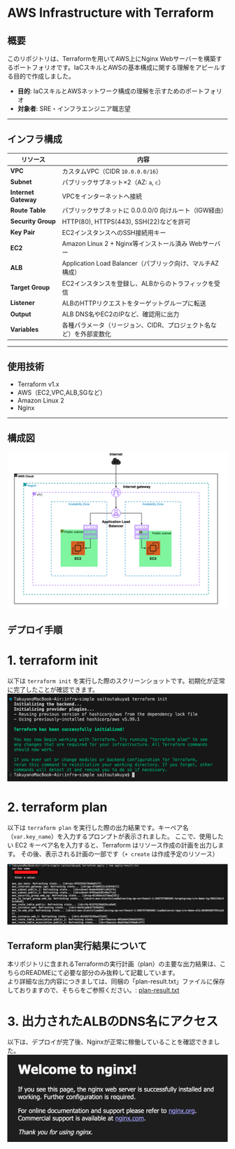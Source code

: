 # AWS Infrastructure with Terraform

## 概要
このリポジトリは、Terraformを用いてAWS上にNginx Webサーバーを構築するポートフォリオです。IaCスキルとAWSの基本構成に関する理解をアピールする目的で作成しました。

- **目的**: IaCスキルとAWSネットワーク構成の理解を示すためのポートフォリオ  
- **対象者**: SRE・インフラエンジニア職志望

---

## インフラ構成

| リソース                 | 内容                                         |
| -------------------- | ------------------------------------------ |
| **VPC**              | カスタムVPC（CIDR `10.0.0.0/16`）             |
| **Subnet**           | パブリックサブネット×2（AZ: `a`, `c`）                 |
| **Internet Gateway** | VPCをインターネットへ接続                             |
| **Route Table**      | パブリックサブネットに 0.0.0.0/0 向けルート（IGW経由）         |
| **Security Group**   | HTTP(80), HTTPS(443), SSH(22)などを許可         |
| **Key Pair**         | EC2インスタンスへのSSH接続用キー                        |
| **EC2**              | Amazon Linux 2 + Nginx等インストール済み Webサーバー    |
| **ALB**              | Application Load Balancer（パブリック向け、マルチAZ構成） |
| **Target Group**     | EC2インスタンスを登録し、ALBからのトラフィックを受信              |
| **Listener**         | ALBのHTTPリクエストをターゲットグループに転送                 |
| **Output**           | ALB DNS名やEC2のIPなど、確認用に出力                   |
| **Variables**        | 各種パラメータ（リージョン、CIDR、プロジェクト名など）を外部変数化        |

---

## 使用技術

- Terraform v1.x
- AWS（EC2,VPC,ALB,SGなど）
- Amazon Linux 2
- Nginx

---

## 構成図
![terraform init](./images/terraform-plan-images.png)

## デプロイ手順
# 1. terraform init
以下は `terraform init` を実行した際のスクリーンショットです。初期化が正常に完了したことが確認できます。
![terraform init](./images/terraform-init-output.png)


# 2. terraform plan
以下は `terraform plan` を実行した際の出力結果です。キーペア名（`var.key_name`）を入力するプロンプトが表示されました。
ここで、使用したい EC2 キーペア名を入力すると、Terraform はリソース作成の計画を出力します。
その後、表示される計画の一部です（`+ create` は作成予定のリソース）

![terraform init](./images/terraform-init-output02.png)

## Terraform plan実行結果について
本リポジトリに含まれるTerraformの実行計画（plan）の主要な出力結果は、こちらのREADMEにて必要な部分のみ抜粋して記載しています。  
より詳細な出力内容につきましては、同梱の「plan-result.txt」ファイルに保存しておりますので、そちらをご参照ください。:
[plan-result.txt](./plan-result.txt)

# 3. 出力されたALBのDNS名にアクセス
以下は、デプロイが完了後、Nginxが正常に稼働していることを確認できました。
![terraform init](./images/terraform-apply-dns-nginx.png)

